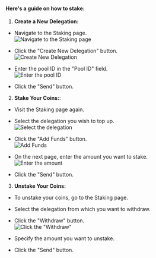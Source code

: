 #### Here's a guide on how to stake:

1. **Create a New Delegation:**

- Navigate to the Staking page.  
  ![Navigate to the Staking page](/wallet-mojito/navigate-to-stacking.png)

- Click the "Create New Delegation" button.  
  ![Create New Delegation](/wallet-mojito/click-create-new.png)

- Enter the pool ID in the "Pool ID" field.  
  ![Enter the pool ID](/wallet-mojito/enter-pool-id.png)

- Click the "Send" button.

2. **Stake Your Coins:**:

- Visit the Staking page again.
- Select the delegation you wish to top up.  
  ![Select the delegation](/wallet-mojito/select-delegation.png)

- Click the "Add Funds" button.  
  ![Add Funds](/wallet-mojito/click-add-funds.png)

- On the next page, enter the amount you want to stake.  
  ![Enter the amount](/wallet-mojito/enter-amount.png)

- Click the "Send" button.

3. **Unstake Your Coins:**

- To unstake your coins, go to the Staking page.
- Select the delegation from which you want to withdraw.
- Click the "Withdraw" button.  
  ![Click the "Withdraw"](/wallet-mojito/click-withdraw.png)

- Specify the amount you want to unstake.
- Click the "Send" button.
